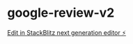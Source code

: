 # google-review-v2

[Edit in StackBlitz next generation editor ⚡️](https://stackblitz.com/~/github.com/Oneinfosys-technologies/google-review-v2)